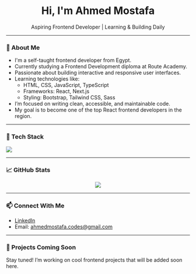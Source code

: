 <h1 align="center">Hi, I'm Ahmed Mostafa</h1>

<p align="center">
  Aspiring Frontend Developer | Learning & Building Daily
</p>

---

### 🚀 About Me

- I'm a self-taught frontend developer from Egypt.
- Currently studying a Frontend Development diploma at Route Academy.
- Passionate about building interactive and responsive user interfaces.
- Learning technologies like:
  - HTML, CSS, JavaScript, TypeScript
  - Frameworks: React, Next.js
  - Styling: Bootstrap, Tailwind CSS, Sass
- I’m focused on writing clean, accessible, and maintainable code.
- My goal is to become one of the top React frontend developers in the region.

---

### 🧰 Tech Stack

<p>
  <img src="https://skillicons.dev/icons?i=html,css,js,ts,react,nextjs,jquery,tailwind,bootstrap,sass,vscode,github" />
</p>

---

### 📈 GitHub Stats

<p align="center">
  <img src="https://github-readme-stats.vercel.app/api?username=ahmedmostafa-io&show_icons=true&theme=tokyonight" />
</p>

---

### 📫 Connect With Me

- [LinkedIn](https://www.linkedin.com/in/ahmed-mostafa-582378373/) 
- Email: ahmedmostafa.codes@gmail.com  

---

### 🚧 Projects Coming Soon

Stay tuned! I’m working on cool frontend projects that will be added soon here.
